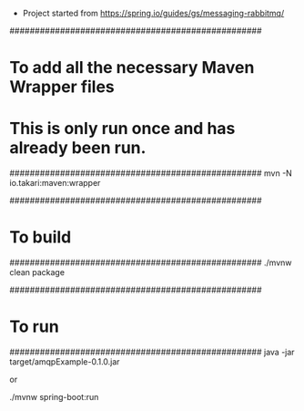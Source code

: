 - Project started from https://spring.io/guides/gs/messaging-rabbitmq/


##################################################
# To add all the necessary Maven Wrapper files
#
# This is only run once and has already been run.
##################################################
mvn -N io.takari:maven:wrapper


##################################################
# To build
##################################################
./mvnw clean package


##################################################
# To run
##################################################
java -jar target/amqpExample-0.1.0.jar

or

./mvnw spring-boot:run

